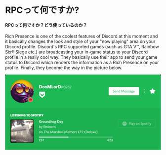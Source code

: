 # RPCって何ですか?

#### RPCって何ですか？どう使っているのか？

Rich Presence is one of the coolest features of Discord at this moment and it basically changes the look and style of your "now playing" area on your Discord profile. Discord's RPC supported games \(such as GTA V™, Rainbow Six® Siege etc.\) are broadcasting your in-game status to your Discord profile in a really cool way. They basically use their app to send your game status to Discord which renders the information as a Rich Presence on your profile. Finally, they become the way in the picture below.

![Spotify RPC](../.gitbook/assets/spotify_rpc_example.PNG)

